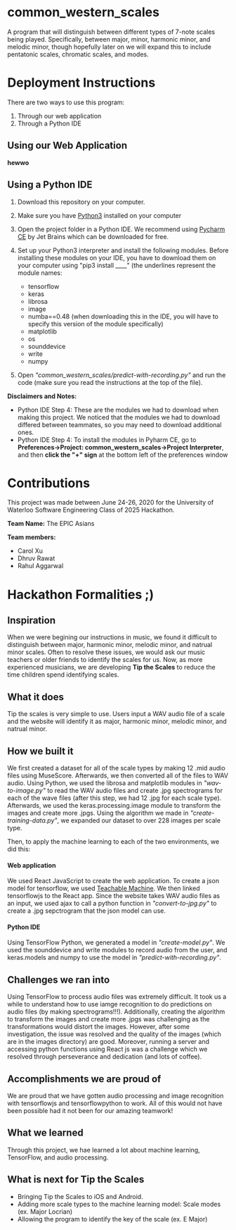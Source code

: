 # common_western_scales

A program that will distinguish between different types of 7-note scales being played. Specifically, between major, minor, harmonic minor, and melodic minor, though hopefully later on we will expand this to include pentatonic scales, chromatic scales, and modes.

# Deployment Instructions

There are two ways to use this program:
1. Through our web application
2. Through a Python IDE

## Using our Web Application

**hewwo**

## Using a Python IDE

1. Download this repository on your computer.
2. Make sure you have [Python3](https://www.python.org/downloads/) installed on your computer
3. Open the project folder in a Python IDE. We recommend using [Pycharm CE](https://www.jetbrains.com/pycharm/download/#section=mac) by Jet Brains which can be downloaded for free.
4. Set up your Python3 interpreter and install the following modules. Before installing these modules on your IDE, you have to download them on your computer using   "pip3 install ____" (the underlines represent the module names:
    - tensorflow
    - keras
    - librosa
    - image
    - numba==0.48 (when downloading this in the IDE, you will have to specify this version of the module specifically)
    - matplotlib
    - os
    - sounddevice
    - write
    - numpy

5. Open *"common_western_scales/predict-with-recording.py"* and run the code (make sure you read the instructions at the top of the file).

**Disclaimers and Notes:**
- Python IDE Step 4: These are the modules we had to download when making this project. We noticed that the modules we had to download differed between teammates, so you may need to download additional ones.
- Python IDE Step 4: To install the modules in Pyharm CE, go to **Preferences->Project: common_western_scales->Project Interpreter**, and then **click the "+" sign** at the bottom left of the preferences window

# Contributions

This project was made between June 24-26, 2020 for the University of Waterloo Software Engineering Class of 2025 Hackathon.

**Team Name:** The EPIC Asians

**Team members:**
- Carol Xu
- Dhruv Rawat
- Rahul Aggarwal

# Hackathon Formalities ;)

## Inspiration

When we were begining our instructions in music, we found it difficult to distinguish between major, harmonic minor, melodic minor, and natrual minor scales. Often to resolve these issues, we would ask our music teachers or older friends to identify the scales for us. Now, as more experienced musicians, we are developing **Tip the Scales** to reduce the time children spend identifying scales.

## What it does

Tip the scales is very simple to use. Users input a WAV audio file of a scale and the website will identify it as major, harmonic minor, melodic minor, and natrual minor.

## How we built it

We first created a dataset for all of the scale types by making 12 .mid audio files using MuseScore. Afterwards, we then converted all of the files to WAV audio. Using Python, we used the librosa and matplotlib modules in *"wav-to-image.py"* to read the WAV audio files and create .jpg spectrograms for each of the wave files (after this step, we had 12 .jpg for each scale type). Afterwards, we used the keras.processing.image module to transform the images and create more .jpgs. Using the algorithm we made in *"create-training-data.py"*, we expanded our dataset to over 228 images per scale type.

Then, to apply the machine learning to each of the two environments, we did this:

#### Web application

We used React JavaScript to create the web application. To create a json model for tensorflow, we used [Teachable Machine](https://teachablemachine.withgoogle.com). We then linked tensorflowjs to the React app. Since the website takes WAV audio files as an input, we used ajax to call a python function in *"convert-to-jpg.py"* to create a .jpg sepctrogram that the json model can use.

#### Python IDE

Using TensorFlow Python, we generated a model in *"create-model.py"*. We used the sounddevice and write modules to record audio from the user, and keras.models and numpy to use the model in *"predict-with-recording.py"*.

## Challenges we ran into

Using TensorFlow to process audio files was extremely difficult. It took us a while to understand how to use iamge recognition to do predictions on audio files (by making spectrograms!!!). Additionally, creating the algorithm to transform the images and create more .jpgs was challenging as the transformations would distort the images. However, after some investigation, the issue was resolved and the quality of the images (which are in the images directory) are good. Moreover, running a server and accessing python functions using React js was a challenge which we resolved through perseverance and dedication (and lots of coffee).

## Accomplishments we are proud of

We are proud that we have gotten audio processing and image recognition with tensorflowjs and tensorflowpython to work. All of this would not have been possible had it not been for our amazing teamwork!

## What we learned

Through this project, we hae learned a lot about machine learning, TensorFlow, and audio processing.

## What is next for Tip the Scales

- Bringing Tip the Scales to iOS and Android.
- Adding more scale types to the machine learning model: Scale modes (ex. Major Locrian)
- Allowing the program to identify the key of the scale (ex. E Major)

